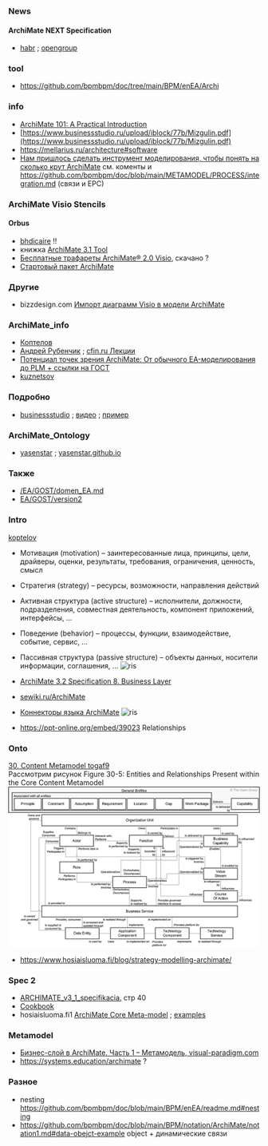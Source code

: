 ### News
#### ArchiMate NEXT Specification
- [habr](https://habr.com/ru/posts/932602/) ; [opengroup](https://publications.opengroup.org/s250)
### tool
- https://github.com/bpmbpm/doc/tree/main/BPM/enEA/Archi
### info
- [ArchiMate 101: A Practical Introduction](https://archimate-community.pages.opengroup.org/workgroups/archimate-101/)
- [https://www.businessstudio.ru/upload/iblock/77b/Mizgulin.pdf](https://www.businessstudio.ru/upload/iblock/77b/Mizgulin.pdf)
- https://mellarius.ru/architecture#software
- [Нам пришлось сделать инструмент моделирования, чтобы понять на сколько крут ArchiMate](https://habr.com/ru/companies/architeezy/articles/949896/) см. коменты и https://github.com/bpmbpm/doc/blob/main/METAMODEL/PROCESS/integration.md (связи и EPC)
### ArchiMate Visio Stencils
#### Orbus
- [bhdicaire](https://github.com/bhdicaire/visioStencils/tree/main/Stencils/Methodologies) !!
- книжка [ArchiMate 3.1 Tool](https://certification.opengroup.org/register/archimate/orbus_archimate3_tool_se2.pdf)
- [Бесплатные трафареты ArchiMate® 2.0 Visio](https://www.orbussoftware.com/resources/research-library/detail/archimate-visio-stencil-and-template#rd-archimate-visio-stencil-template), скачано ?
- [Стартовый пакет ArchiMate](https://www.orbussoftware.com/resources/research-library/archimate-starter-pack)

### Другие
- bizzdesign.com [Импорт диаграмм Visio в модели ArchiMate](https://help.bizzdesign.com/articles/#!horizzon-help/importing-visio-diagrams-into-archimate-models)

### ArchiMate_info
- [Коптелов](https://www.businessstudio.ru/upload/iblock/65c/%D0%9A%D0%BE%D0%BF%D1%82%D0%B5%D0%BB%D0%BE%D0%B2.pdf)
- [Андрей Рубенчик](https://www.cfin.ru/itm/standards/ArchiMate.shtml) ;  [cfin.ru Лекции](https://www.cfin.ru/itm/EA_ArchiMate.shtml)
- [Потенциал точек зрения ArchiMate: От обычного EA-моделирования до PLM + ссылки на ГОСТ](https://habr.com/ru/companies/otus/articles/840214/#comment_27236998)
- [kuznetsov](https://m-i-kuznetsov.livejournal.com/178258.html)
### Подробно
- [businessstudio](https://www.businessstudio.ru/help/docs/current/doku.php/ru/manual/archimate) ; [видео](https://rutube.ru/video/dd36ecd17c9c7b22dee52cfe9db1094e/) ; [пример](https://www.businessstudio.ru/upload/iblock/77b/Mizgulin.pdf)

### ArchiMate_Ontology
- [yasenstar](https://github.com/yasenstar/ArchiMate_Ontology) ; [yasenstar.github.io](https://yasenstar.github.io/ArchiMate_Ontology/archi_report/index.html)

### Также
- [/EA/GOST/domen_EA.md](https://github.com/bpmbpm/doc/blob/main/EA/GOST/domen_EA.md)
- [EA/GOST/version2](https://github.com/bpmbpm/doc/blob/main/EA/GOST/version2/readme.md#archimate)

### Intro
[koptelov](https://koptelov.info/archimate_3_0/)  
- Мотивация (motivation) – заинтересованные лица, принципы, цели, драйверы, оценки, результаты, требования, ограничения, ценность, смысл
- Cтратегия (strategy) – ресурсы, возможности, направления действий
- Активная структура (active structure) – исполнители, должности, подразделения, совместная деятельность, компонент приложений, интерфейсы, …
- Поведение (behavior) – процессы, функции, взаимодействие, событие, сервис, …
- Пассивная структура (passive structure) – объекты данных, носители информации, соглашения, …
![ris](https://koptelov.info/wp-content/uploads/2017/07/ArchiMate3-1024x674.png)

- [ArchiMate 3.2 Specification 8. Business Layer](https://pubs.opengroup.org/architecture/archimate3-doc/ch-Business-Layer.html)  
- [sewiki.ru/ArchiMate](http://sewiki.ru/ArchiMate)
- [Коннекторы языка ArchiMate](https://habr.com/ru/companies/otus/articles/744278/)
![ris](https://habrastorage.org/r/w1560/getpro/habr/upload_files/416/71d/984/41671d9844595d651ddd3f0b63027453.png)
- https://ppt-online.org/embed/39023 Relationships
### Onto
[30. Content Metamodel togaf9](https://pubs.opengroup.org/architecture/togaf9-doc/arch/chap30.html)  
Рассмотрим рисунок Figure 30-5: Entities and Relationships Present within the Core Content Metamodel  
![ris](https://github.com/bpmbpm/doc/blob/main/BPM/notation/ArchiMate/Figure%2030-5.png)

- https://www.hosiaisluoma.fi/blog/strategy-modelling-archimate/


### Spec 2
- [ARCHIMATE_v3_1_specifikacia.](https://university.sk/wp-content/uploads/2020/01/ARCHIMATE_v3_1_specifikacia.pdf) стр 40
- [Cookbook](https://www.hosiaisluoma.fi/ArchiMate-Cookbook.pdf)
- hosiaisluoma.fi1 [ArchiMate Core Meta-model](https://www.hosiaisluoma.fi/blog/archimate-metamodel/) ; [eхamples](https://www.hosiaisluoma.fi/blog/archimate-examples/)

### Metamodel
- [Бизнес-слой в ArchiMate. Часть 1 – Метамодель, visual-paradigm.com](https://archimate.visual-paradigm.com/2018/02/15/business-layer-metamodel-in-archimate/)
- https://systems.education/archimate ?
### Разное 
- nesting https://github.com/bpmbpm/doc/blob/main/BPM/enEA/readme.md#nesting
- https://github.com/bpmbpm/doc/blob/main/BPM/notation/ArchiMate/notation1.md#data-obejct-example object + динамические связи
